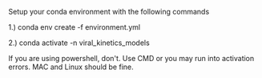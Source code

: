 Setup your conda environment with the following commands

1.) conda env create -f environment.yml

2.) conda activate -n viral_kinetics_models

If you are using powershell, don't. Use CMD or you may run into activation errors. MAC and Linux should be fine.
